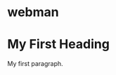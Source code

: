 # webman
<!DOCTYPE html>
<html>
<body>

<h1>My First Heading</h1>

<p>My first paragraph.</p>

</body>
</html>
